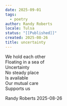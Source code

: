 ```yaml
---
date: 2025-09-01
tags:
  - poetry
author: Randy Roberts
locale: Tulsa
status: "[[Published]]"
created: 2025-08-26
title: uncertainty
---
```

We hold each other   
Floating in a sea of  
Uncertainty   
No steady place  
Is available   
Our mutual care  
Supports us  
  
Randy Roberts 2025-08-26    
    